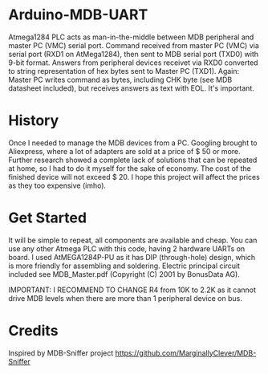 
# Arduino-MDB-UART
Atmega1284 PLC acts as man-in-the-middle between MDB peripheral and master PC (VMC) serial port.
Command received from master PC (VMC) via serial port (RXD1 on AtMega1284), then sent to MDB serial port (TXD0) with 9-bit format.
Answers from peripheral devices receivet via RXD0 converted to string representation of hex bytes sent to Master PC (TXD1).
Again:
Master PC writes command as bytes, including CHK byte (see MDB datasheet included), but receives answers as text with EOL. It's important.

# History
Once I needed to manage the MDB devices from a PC. Googling brought to Aliexpress, where a lot of adapters are sold at a price of $ 50 or more. Further research showed a complete lack of solutions that can be repeated at home, so I had to do it myself for the sake of economy.
The cost of the finished device will not exceed $ 20. I hope this project will affect the prices as they too expensive (imho).

# Get Started
It will be simple to repeat, all components are available and cheap.
You can use any other Atmega PLC with this code, having 2 hardware UARTs on board. I used AtMEGA1284P-PU as it has DIP (through-hole) design, which is more friendly for assembling and soldering.
Electric principal circuit included see MDB_Master.pdf (Copyright (C) 2001 by BonusData AG).

IMPORTANT: I RECOMMEND TO CHANGE R4 from 10K to 2.2K as it cannot drive MDB levels when there are more than 1 peripheral device on bus.

# Credits
Inspired by MDB-Sniffer project https://github.com/MarginallyClever/MDB-Sniffer
